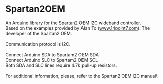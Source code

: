 # Spartan2OEM

An Arduino library for the Spartan2 OEM I2C wideband controller.\
Based on the examples provided by Alan To (www.14point7.com). The developer of the Spartan2 OEM.\
\
Communication protocol is I2C.\
\
Connect Arduino SDA to Spartam2 OEM SDA\
Connect Arduino SLC to Spartam2 OEM SCL\
Both SDA and SLC lines require 4.7k pull-up resistors.\
\
For additional information, please, refer to the Spartan2 OEM I2C manual\

